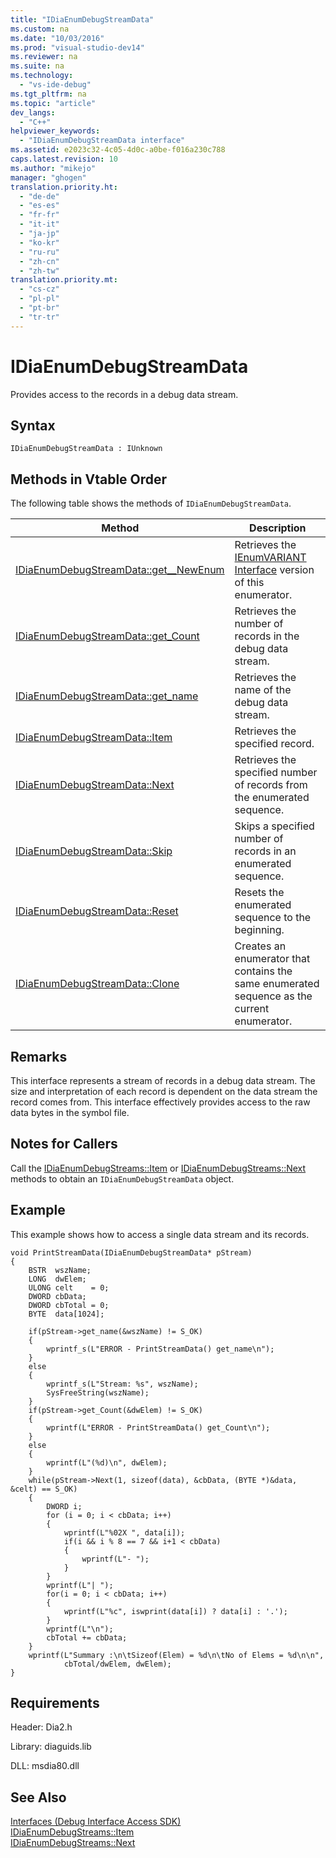 ```yaml
---
title: "IDiaEnumDebugStreamData"
ms.custom: na
ms.date: "10/03/2016"
ms.prod: "visual-studio-dev14"
ms.reviewer: na
ms.suite: na
ms.technology: 
  - "vs-ide-debug"
ms.tgt_pltfrm: na
ms.topic: "article"
dev_langs: 
  - "C++"
helpviewer_keywords: 
  - "IDiaEnumDebugStreamData interface"
ms.assetid: e2023c32-4c05-4d0c-a0be-f016a230c788
caps.latest.revision: 10
ms.author: "mikejo"
manager: "ghogen"
translation.priority.ht: 
  - "de-de"
  - "es-es"
  - "fr-fr"
  - "it-it"
  - "ja-jp"
  - "ko-kr"
  - "ru-ru"
  - "zh-cn"
  - "zh-tw"
translation.priority.mt: 
  - "cs-cz"
  - "pl-pl"
  - "pt-br"
  - "tr-tr"
---
```

# IDiaEnumDebugStreamData
Provides access to the records in a debug data stream.  
  
## Syntax  
  
```  
IDiaEnumDebugStreamData : IUnknown  
```  
  
## Methods in Vtable Order  
 The following table shows the methods of `IDiaEnumDebugStreamData`.  
  
|Method|Description|  
|------------|-----------------|  
|[IDiaEnumDebugStreamData::get__NewEnum](../debugger/idiaenumdebugstreamdata--get__newenum.md)|Retrieves the [IEnumVARIANT Interface](assetId:///139e3c93-faef-4003-9079-e0e94494db3e) version of this enumerator.|  
|[IDiaEnumDebugStreamData::get_Count](../debugger/idiaenumdebugstreamdata--get_count.md)|Retrieves the number of records in the debug data stream.|  
|[IDiaEnumDebugStreamData::get_name](../debugger/idiaenumdebugstreamdata--get_name.md)|Retrieves the name of the debug data stream.|  
|[IDiaEnumDebugStreamData::Item](../debugger/idiaenumdebugstreamdata--item.md)|Retrieves the specified record.|  
|[IDiaEnumDebugStreamData::Next](../debugger/idiaenumdebugstreamdata--next.md)|Retrieves the specified number of records  from the enumerated sequence.|  
|[IDiaEnumDebugStreamData::Skip](../debugger/idiaenumdebugstreamdata--skip.md)|Skips a specified number of records in an enumerated sequence.|  
|[IDiaEnumDebugStreamData::Reset](../debugger/idiaenumdebugstreamdata--reset.md)|Resets the enumerated sequence to the beginning.|  
|[IDiaEnumDebugStreamData::Clone](../debugger/idiaenumdebugstreamdata--clone.md)|Creates an enumerator that contains the same enumerated sequence as the current enumerator.|  
  
## Remarks  
 This interface represents a stream of records in a debug data stream. The size and interpretation of each record is dependent on the data stream the record comes from. This interface effectively provides access to the raw data bytes in the symbol file.  
  
## Notes for Callers  
 Call the [IDiaEnumDebugStreams::Item](../debugger/idiaenumdebugstreams--item.md) or [IDiaEnumDebugStreams::Next](../debugger/idiaenumdebugstreams--next.md) methods to obtain an `IDiaEnumDebugStreamData` object.  
  
## Example  
 This example shows how to access a single data stream and its records.  
  
```cpp#  
void PrintStreamData(IDiaEnumDebugStreamData* pStream)  
{  
    BSTR  wszName;  
    LONG  dwElem;  
    ULONG celt    = 0;  
    DWORD cbData;  
    DWORD cbTotal = 0;  
    BYTE  data[1024];  
  
    if(pStream->get_name(&wszName) != S_OK)  
    {  
        wprintf_s(L"ERROR - PrintStreamData() get_name\n");  
    }  
    else  
    {  
        wprintf_s(L"Stream: %s", wszName);  
        SysFreeString(wszName);  
    }  
    if(pStream->get_Count(&dwElem) != S_OK)  
    {  
        wprintf(L"ERROR - PrintStreamData() get_Count\n");  
    }  
    else  
    {  
        wprintf(L"(%d)\n", dwElem);  
    }  
    while(pStream->Next(1, sizeof(data), &cbData, (BYTE *)&data, &celt) == S_OK)  
    {  
        DWORD i;  
        for (i = 0; i < cbData; i++)  
        {  
            wprintf(L"%02X ", data[i]);  
            if(i && i % 8 == 7 && i+1 < cbData)  
            {  
                wprintf(L"- ");  
            }  
        }  
        wprintf(L"| ");  
        for(i = 0; i < cbData; i++)  
        {  
            wprintf(L"%c", iswprint(data[i]) ? data[i] : '.');  
        }  
        wprintf(L"\n");  
        cbTotal += cbData;  
    }  
    wprintf(L"Summary :\n\tSizeof(Elem) = %d\n\tNo of Elems = %d\n\n",  
            cbTotal/dwElem, dwElem);  
}  
```  
  
## Requirements  
 Header: Dia2.h  
  
 Library: diaguids.lib  
  
 DLL: msdia80.dll  
  
## See Also  
 [Interfaces (Debug Interface Access SDK)](../debugger/interfaces--debug-interface-access-sdk-.md)   
 [IDiaEnumDebugStreams::Item](../debugger/idiaenumdebugstreams--item.md)   
 [IDiaEnumDebugStreams::Next](../debugger/idiaenumdebugstreams--next.md)